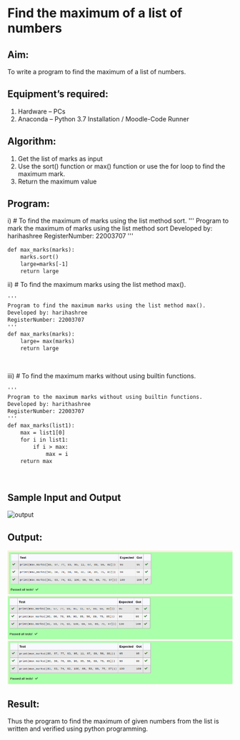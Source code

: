 # Find the maximum of a list of numbers
## Aim:
To write a program to find the maximum of a list of numbers.
## Equipment’s required:
1.	Hardware – PCs
2.	Anaconda – Python 3.7 Installation / Moodle-Code Runner
## Algorithm:
1.	Get the list of marks as input
2.	Use the sort() function or max() function or use the for loop to find the maximum mark.
3.	Return the maximum value
## Program:

i)	# To find the maximum of marks using the list method sort.
''' 
Program to mark the maximum of marks using the list method sort
Developed by: harihashree
RegisterNumber: 22003707
'''
```
def max_marks(marks):
    marks.sort()
    large=marks[-1]
    return large
```



ii)	# To find the maximum marks using the list method max().
```
''' 
Program to find the maximum marks using the list method max().
Developed by: harihashree
RegisterNumber: 22003707
'''
def max_marks(marks):
    large= max(marks)
    return large



```

iii) # To find the maximum marks without using builtin functions.
```
''' 
Program to the maximum marks without using builtin functions.
Developed by: harithashree
RegisterNumber: 22003707
'''
def max_marks(list1):
    max = list1[0]
    for i in list1:
        if i > max:
            max = i
    return max



```
## Sample Input and Output
![output](./img/max_marks1.jpg) 

## Output:
![output](/Screenshot%20from%202023-01-23%2019-23-24.png)
![output](/Screenshot%20from%202023-01-23%2019-24-08.png)
![output](/Screenshot%20from%202023-01-23%2019-24-27.png)

## Result:
Thus the program to find the maximum of given numbers from the list is written and verified using python programming.